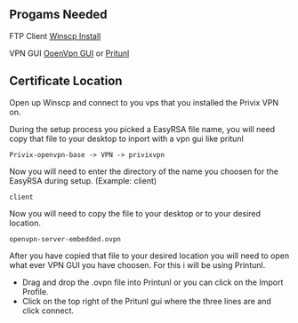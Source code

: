 ## Progams Needed

FTP Client
[Winscp Install](https://winscp.net/eng/index.php)

VPN GUI
[OoenVpn GUI](https://openvpn.net/community-downloads/)
or
[Pritunl](https://client.pritunl.com/)

## Certificate Location

Open up Winscp and connect to you vps that you installed the Privix VPN on.

During the setup process you picked a EasyRSA file name, you will need copy that file to your desktop to inport with a vpn gui like pritunl
```
Privix-openvpn-base -> VPN -> privixvpn
```
Now you will need to enter the directory of the name you choosen for the EasyRSA during setup. (Example: client)

```
client
```
Now you will need to copy the file to your desktop or to your desired location.

```
openvpn-server-embedded.ovpn

```

After you have copied that file to your desired location you will need to open what ever VPN GUI you have choosen.
For this i will be using Printunl.
* Drag and drop the .ovpn file into Printunl or you can click on the Import Profile.
* Click on the top right of the Pritunl gui where the three lines are and click connect.